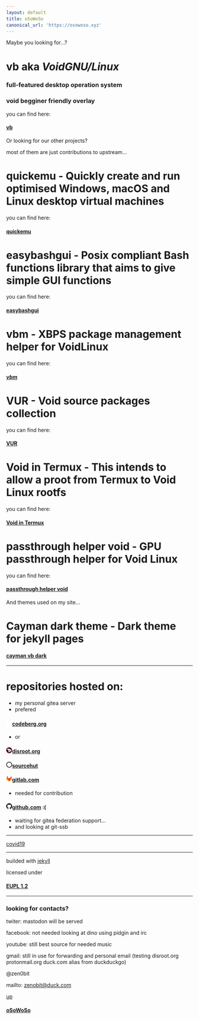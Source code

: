 ```yaml
---
layout: default
title: oSoWoSo
canonical_url: 'https://osowoso.xyz'
---
```


Maybe you looking for...?

# **vb** aka ***VoidGNU/Linux***

### full-featured desktop operation system

### void begginer friendly overlay

you can find here:

#### [vb](https://vb.osowoso.xyz)

Or looking for our other projects?

most of them are just contributions to upstream...

# quickemu - Quickly create and run optimised Windows, macOS and Linux desktop virtual machines

you can find here:

#### [quickemu](https://quickemu.osowoso.xyz)

# easybashgui - Posix compliant Bash functions library that aims to give simple GUI functions

you can find here:

#### [easybashgui](https://easybashgui.osowoso.xyz)

# vbm - XBPS package management helper for VoidLinux

you can find here:

##### [vbm](https://vbm.osowoso.xyz)

# VUR - Void source packages collection 

you can find here:

#### [VUR](https://github.com/oSoWoSo/VUR)

# Void in Termux - This intends to allow a proot from Termux to Void Linux rootfs

you can find here:

#### [Void in Termux](termux.osowoso.xyz)

# passthrough helper void - GPU passthrough helper for Void Linux

you can find here:

#### [passthrough helper void](passthrough.osowoso.xyz)

And themes used on my site...

# Cayman dark theme - Dark theme for jekyll pages

#### [cayman vb dark](https://cayman.osowoso.xyz/)

_____________________________

# repositories hosted on:
- my personal gitea server
- prefered

#### ![codeberg](./assets/img/codeberg.png)[codeberg.org](https://codeberg.org/oSoWoSo)

- or

#### ![disroot](./assets/img/disroot.png)[disroot.org](https://git.disroot.org/oSoWoSo)

#### ![sourcehut](./assets/img/sourcehut.png)[sourcehut](https://hg.sr.ht/~osowoso)

#### ![gitlab](./assets/img/gitlab.png)[gitlab.com](https://gitlab.com/osowoso)

- needed for contribution

#### ![github](./assets/img/github.png)[github.com](https://github.com/oSoWoSo) :(

- waiting for gitea federation support...
- and looking at git-ssb

_____________________________

[covid19](./covid.md)

_____________________________

builded with [jekyll](https://jekyllrb.com/)

licensed under

#### [EUPL 1.2](https://joinup.ec.europa.eu/collection/eupl/eupl-text-eupl-12)

_____________________________

### looking for contacts?

twiter: mastodon will be served

facebook: not needed looking at dino using pidgin and irc

youtube: still best source for needed music

gmail: still in use for forwarding and personal email (testing disroot.org protonmail.org duck.com alias from duckduckgo)

@zen0bit

mailto: <zenobit@duck.com>

[up](./)

#### [oSoWoSo](https://osowoso.xyz)

